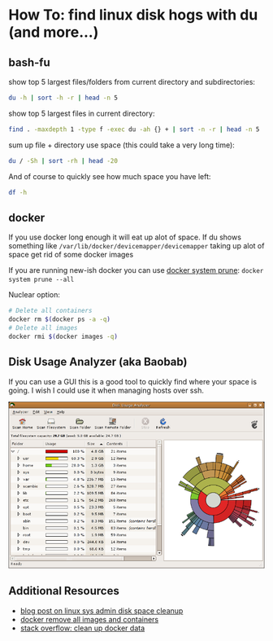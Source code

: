 # How To: find linux disk hogs with du (and more...)

## bash-fu
show top 5 largest files/folders from current directory and subdirectories:
```bash
du -h | sort -h -r | head -n 5
```

show top 5 largest files in current directory:
```bash
find . -maxdepth 1 -type f -exec du -ah {} + | sort -n -r | head -n 5
```

sum up file + directory use space (this could take a very long time):
```bash
du / -Sh | sort -rh | head -20
```

And of course to quickly see how much space you have left:
```bash
df -h
```

## docker
If you use docker long enough it will eat up alot of space. If du shows something
like `/var/lib/docker/devicemapper/devicemapper` taking up alot of space get rid
of some docker images

If you are running new-ish docker you can use
[docker system prune](https://docs.docker.com/engine/reference/commandline/system_prune/):
`docker system prune --all`

Nuclear option:
```bash
# Delete all containers
docker rm $(docker ps -a -q)
# Delete all images
docker rmi $(docker images -q)
```

## Disk Usage Analyzer (aka Baobab)
If you can use a GUI this is a good tool to quickly find where your space is going.
I wish I could use it when managing hosts over ssh.

![baobab](../img/baobab_fullscan.png)

## Additional Resources
* [blog post on linux sys admin disk space cleanup](http://www.tecmint.com/find-top-large-directories-and-files-sizes-in-linux/)
* [docker remove all images and containers](https://techoverflow.net/2013/10/22/docker-remove-all-images-and-containers/)
* [stack overflow: clean up docker data](http://stackoverflow.com/questions/32723111/how-to-remove-old-and-unused-docker-images)
